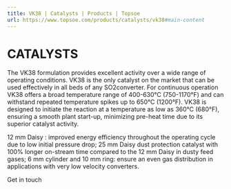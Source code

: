 ```yaml
---
title: VK38 | Catalysts | Products | Topsoe
url: https://www.topsoe.com/products/catalysts/vk38#main-content
---
```


# CATALYSTS

The VK38 formulation provides excellent activity over a wide range of operating conditions. VK38 is the only catalyst on the market that can be used effectively in all beds of any SO2converter. For continuous operation VK38 offers a broad temperature range of 400-630°C (750-1170°F) and can withstand repeated temperature spikes up to 650°C (1200°F). VK38 is designed to initiate the reaction at a temperature as low as 360°C (680°F), ensuring a smooth plant start-up, minimizing pre-heat time due to its superior catalyst activity.

12 mm Daisy : improved energy efficiency throughout the operating cycle due to low initial pressure drop; 25 mm Daisy dust protection catalyst with 100% longer on-stream time compared to the 12 mm Daisy in dusty feed gases; 6 mm cylinder and 10 mm ring: ensure an even gas distribution in applications with very low velocity converters.

Get in touch